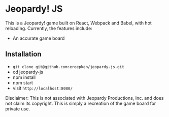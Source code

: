 # Jeopardy! JS

This is a Jeopardy! game built on React, Webpack and Babel, with hot reloading. Currently, the features include:
* An accurate game board

## Installation
* `git clone git@github.com:eroepken/jeopardy-js.git`
* cd jeopardy-js
* npm install
* npm start
* visit `http://localhost:8080/`

Disclaimer: This is not associated with Jeopardy Productions, Inc. and does not claim its copyright. This is simply a recreation of the game board for private use.
